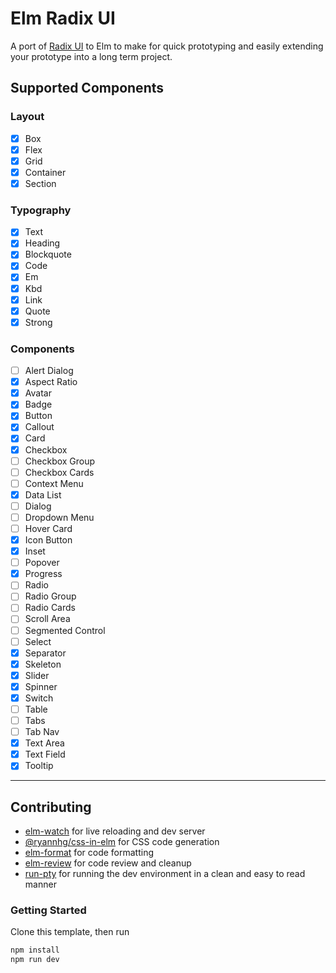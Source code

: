 # Elm Radix UI

A port of [Radix UI](https://www.radix-ui.com/) to Elm to make for quick prototyping and easily extending your prototype into a long term project.

## Supported Components

### Layout

-   [x] Box
-   [x] Flex
-   [x] Grid
-   [x] Container
-   [x] Section

### Typography

-   [x] Text
-   [x] Heading
-   [x] Blockquote
-   [x] Code
-   [x] Em
-   [x] Kbd
-   [x] Link
-   [x] Quote
-   [x] Strong

### Components

-   [ ] Alert Dialog
-   [x] Aspect Ratio
-   [x] Avatar
-   [x] Badge
-   [x] Button
-   [x] Callout
-   [x] Card
-   [x] Checkbox
-   [ ] Checkbox Group
-   [ ] Checkbox Cards
-   [ ] Context Menu
-   [x] Data List
-   [ ] Dialog
-   [ ] Dropdown Menu
-   [ ] Hover Card
-   [x] Icon Button
-   [x] Inset
-   [ ] Popover
-   [x] Progress
-   [ ] Radio
-   [ ] Radio Group
-   [ ] Radio Cards
-   [ ] Scroll Area
-   [ ] Segmented Control
-   [ ] Select
-   [x] Separator
-   [x] Skeleton
-   [x] Slider
-   [x] Spinner
-   [x] Switch
-   [ ] Table
-   [ ] Tabs
-   [ ] Tab Nav
-   [x] Text Area
-   [x] Text Field
-   [x] Tooltip

---

## Contributing



-   [elm-watch](https://lydell.github.io/elm-watch/what-elm-watch-is/) for live reloading and dev server
-   [@ryannhg/css-in-elm](https://www.npmjs.com/package/@ryannhg/css-in-elm) for CSS code generation
-   [elm-format](https://github.com/avh4/elm-format) for code formatting
-   [elm-review](https://www.npmjs.com/package/elm-review) for code review and cleanup
-   [run-pty](https://www.npmjs.com/package/run-pty) for running the dev environment in a clean and easy to read manner

### Getting Started

Clone this template, then run

```sh
npm install
npm run dev
```
